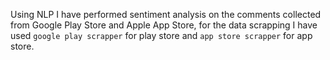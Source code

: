 Using NLP I have performed sentiment analysis on the comments collected from Google Play Store and Apple App Store, for the data scrapping I have used `google play scrapper`
for play store and `app store scrapper` for app store.
